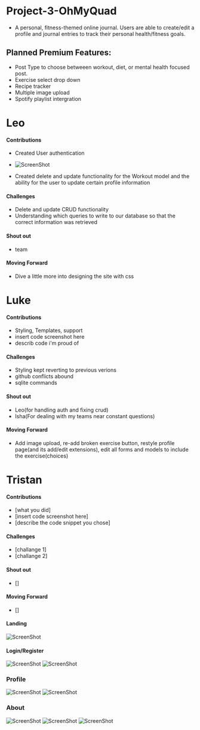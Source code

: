 # Project-3-OhMyQuad

- A personal, fitness-themed online journal. Users are able to create/edit a profile and journal entries to track their personal health/fitness goals.

## Planned Premium Features:

- Post Type to choose betweeen workout, diet, or mental health focused post.
- Exercise select drop down
- Recipe tracker
- Multiple image upload
- Spotify playlist intergration

# Leo

#### Contributions

- Created User authentication
- ![ScreenShot](static/screenshots/leoScreenshot.png)

- Created delete and update functionality for the Workout model and the ability for the user to update certain profile information

#### Challenges

- Delete and update CRUD functionality
- Understanding which queries to write to our database so that the correct information was retrieved

#### Shout out

- team

#### Moving Forward

- Dive a little more into designing the site with css

# Luke

#### Contributions

- Styling, Templates, support
- insert code screenshot here
- describ code i'm proud of

#### Challenges

- Styling kept reverting to previous verions
- github conflicts abound
- sqlite commands

#### Shout out

- Leo(for handling auth and fixing crud)
- Isha(For dealing with my teams near constant questions)

#### Moving Forward

- Add image upload, re-add broken exercise button, restyle profile page(and its add/edit extensions), edit all forms and models to include the exercise(choices)

# Tristan

#### Contributions

- [what you did]
- [insert code screenshot here]
- [describe the code snippet you chose]

#### Challenges

- [challange 1]
- [challange 2]

#### Shout out

- []

#### Moving Forward

- []

#### Landing

![ScreenShot](static/screenshots/landing.png)

#### Login/Register

![ScreenShot](static/screenshots/login.png)
![ScreenShot](static/screenshots/register.png)

### Profile

![ScreenShot](static/screenshots/Profile.png)
![ScreenShot](static/screenshots/add.png)

### About

![ScreenShot](static/screenshots/about.png)
![ScreenShot](static/screenshots/about2.png)
![ScreenShot](static/screenshots/dropdown.png)
